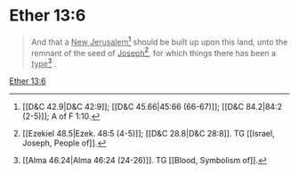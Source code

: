 # Ether 13:6

> And that a <u>New Jerusalem</u>[^a] should be built up upon this land, unto the remnant of the seed of <u>Joseph</u>[^b], for which things there has been a <u>type</u>[^c] .

[Ether 13:6](https://www.churchofjesuschrist.org/study/scriptures/bofm/ether/13?lang=eng&id=p6#p6)


[^a]: [[D&C 42.9|D&C 42:9]]; [[D&C 45.66|45:66 (66-67)]]; [[D&C 84.2|84:2 (2-5)]]; A of F 1:10.
[^b]: [[Ezekiel 48.5|Ezek. 48:5 (4-5)]]; [[D&C 28.8|D&C 28:8]]. TG [[Israel, Joseph, People of]].
[^c]: [[Alma 46.24|Alma 46:24 (24-26)]]. TG [[Blood, Symbolism of]].
